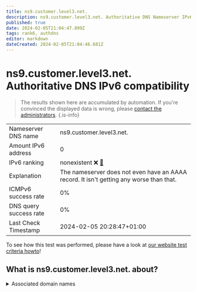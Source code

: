 ```yaml
---
title: ns9.customer.level3.net.
description: ns9.customer.level3.net. Authoritative DNS Nameserver IPv6 compatibility
published: true
date: 2024-02-05T21:04:47.899Z
tags: rank6, authdns
editor: markdown
dateCreated: 2024-02-05T21:04:46.681Z
---
```


# ns9.customer.level3.net. Authoritative DNS IPv6 compatibility

> The results shown here are accumulated by automation. If you're convinced the displayed data is wrong, please [contact the administrators](/howto/chat). 
{.is-info}




|   |   |
| - | - |
| Nameserver DNS name | ns9.customer.level3.net.
| Amount IPv6 address | 0
| IPv6 ranking | nonexistent :x: [🔗](/howto/ranking) |
| Explanation | The nameserver does not even have an AAAA record. It isn't getting any worse than that. |
| ICMPv6 success rate | 0%|
| DNS query success rate | 0% |
| Last Check Timestamp | 2024-02-05 20:28:47+01:00 |

To see how this test was performed, please have a look at [our website test criteria howto](/howto/testcriteria/authdns)!


## What is ns9.customer.level3.net. about?






<details>
<summary>Associated domain names</summary>

www.merck.com

www.msd.com

</details>
